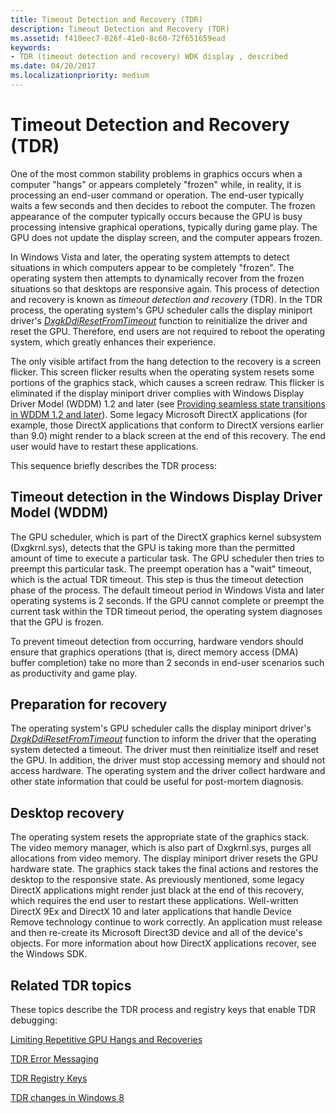 ```yaml
---
title: Timeout Detection and Recovery (TDR)
description: Timeout Detection and Recovery (TDR)
ms.assetid: f410eec7-026f-41e0-8c60-72f651659ead
keywords:
- TDR (timeout detection and recovery) WDK display , described
ms.date: 04/20/2017
ms.localizationpriority: medium
---
```


# Timeout Detection and Recovery (TDR)


One of the most common stability problems in graphics occurs when a computer "hangs" or appears completely "frozen" while, in reality, it is processing an end-user command or operation. The end-user typically waits a few seconds and then decides to reboot the computer. The frozen appearance of the computer typically occurs because the GPU is busy processing intensive graphical operations, typically during game play. The GPU does not update the display screen, and the computer appears frozen.

In Windows Vista and later, the operating system attempts to detect situations in which computers appear to be completely "frozen". The operating system then attempts to dynamically recover from the frozen situations so that desktops are responsive again. This process of detection and recovery is known as *timeout detection and recovery* (TDR). In the TDR process, the operating system's GPU scheduler calls the display miniport driver's [*DxgkDdiResetFromTimeout*](/windows-hardware/drivers/ddi/d3dkmddi/nc-d3dkmddi-dxgkddi_resetfromtimeout) function to reinitialize the driver and reset the GPU. Therefore, end users are not required to reboot the operating system, which greatly enhances their experience.

The only visible artifact from the hang detection to the recovery is a screen flicker. This screen flicker results when the operating system resets some portions of the graphics stack, which causes a screen redraw. This flicker is eliminated if the display miniport driver complies with Windows Display Driver Model (WDDM) 1.2 and later (see [Providing seamless state transitions in WDDM 1.2 and later](seamless-state-transitions-in-wddm-1-2-and-later.md)). Some legacy Microsoft DirectX applications (for example, those DirectX applications that conform to DirectX versions earlier than 9.0) might render to a black screen at the end of this recovery. The end user would have to restart these applications.

This sequence briefly describes the TDR process:

## <span id="Timeout_detection_in_the_Windows_Display_Driver_Model__WDDM_"></span><span id="timeout_detection_in_the_windows_display_driver_model__wddm_"></span><span id="TIMEOUT_DETECTION_IN_THE_WINDOWS_DISPLAY_DRIVER_MODEL__WDDM_"></span>Timeout detection in the Windows Display Driver Model (WDDM)


The GPU scheduler, which is part of the DirectX graphics kernel subsystem (Dxgkrnl.sys), detects that the GPU is taking more than the permitted amount of time to execute a particular task. The GPU scheduler then tries to preempt this particular task. The preempt operation has a "wait" timeout, which is the actual TDR timeout. This step is thus the timeout detection phase of the process. The default timeout period in Windows Vista and later operating systems is 2 seconds. If the GPU cannot complete or preempt the current task within the TDR timeout period, the operating system diagnoses that the GPU is frozen.

To prevent timeout detection from occurring, hardware vendors should ensure that graphics operations (that is, direct memory access (DMA) buffer completion) take no more than 2 seconds in end-user scenarios such as productivity and game play.

## <span id="Preparation_for_recovery"></span><span id="preparation_for_recovery"></span><span id="PREPARATION_FOR_RECOVERY"></span>Preparation for recovery


The operating system's GPU scheduler calls the display miniport driver's [*DxgkDdiResetFromTimeout*](/windows-hardware/drivers/ddi/d3dkmddi/nc-d3dkmddi-dxgkddi_resetfromtimeout) function to inform the driver that the operating system detected a timeout. The driver must then reinitialize itself and reset the GPU. In addition, the driver must stop accessing memory and should not access hardware. The operating system and the driver collect hardware and other state information that could be useful for post-mortem diagnosis.

## <span id="Desktop_recovery"></span><span id="desktop_recovery"></span><span id="DESKTOP_RECOVERY"></span>Desktop recovery


The operating system resets the appropriate state of the graphics stack. The video memory manager, which is also part of Dxgkrnl.sys, purges all allocations from video memory. The display miniport driver resets the GPU hardware state. The graphics stack takes the final actions and restores the desktop to the responsive state. As previously mentioned, some legacy DirectX applications might render just black at the end of this recovery, which requires the end user to restart these applications. Well-written DirectX 9Ex and DirectX 10 and later applications that handle Device Remove technology continue to work correctly. An application must release and then re-create its Microsoft Direct3D device and all of the device's objects. For more information about how DirectX applications recover, see the Windows SDK.

## <span id="Related_TDR_topics"></span><span id="related_tdr_topics"></span><span id="RELATED_TDR_TOPICS"></span>Related TDR topics


These topics describe the TDR process and registry keys that enable TDR debugging:

[Limiting Repetitive GPU Hangs and Recoveries](limiting-repetitive-gpu-hangs-and-recoveries.md)

[TDR Error Messaging](tdr-error-messaging.md)

[TDR Registry Keys](tdr-registry-keys.md)

[TDR changes in Windows 8](tdr-changes-in-windows-8.md)

 

